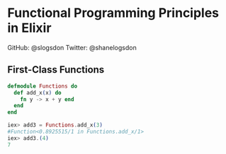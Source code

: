 # Functional Programming Principles in Elixir

GitHub:  @slogsdon
Twitter: @shanelogsdon


## First-Class Functions

```elixir
defmodule Functions do
  def add_x(x) do
    fn y -> x + y end
  end
end
```

```elixir
iex> add3 = Functions.add_x(3)
#Function<0.8925515/1 in Functions.add_x/1>
iex> add3.(4)
7
```
